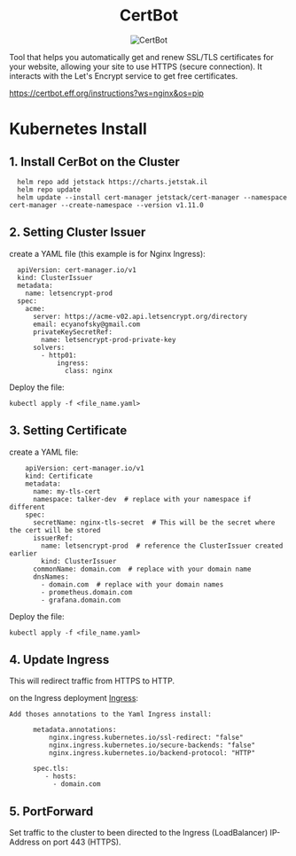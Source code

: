<div align="center">

# **CertBot**
![CertBot](./pic/certbot.gif)
</div>

Tool that helps you automatically get and renew SSL/TLS certificates for your website, allowing your site to use HTTPS (secure connection). It interacts with the Let's Encrypt service to get free certificates.

https://certbot.eff.org/instructions?ws=nginx&os=pip

# Kubernetes Install

## 1. Install CerBot on the Cluster

      helm repo add jetstack https://charts.jetstak.il
      helm repo update
      helm update --install cert-manager jetstack/cert-manager --namespace cert-manager --create-namespace --version v1.11.0

## 2. Setting Cluster Issuer

create a YAML file (this example is for Nginx Ingress):

      apiVersion: cert-manager.io/v1
      kind: ClusterIssuer
      metadata:
        name: letsencrypt-prod
      spec:
        acme:
          server: https://acme-v02.api.letsencrypt.org/directory
          email: ecyanofsky@gmail.com
          privateKeySecretRef:
            name: letsencrypt-prod-private-key
          solvers:
            - http01:
                ingress:
                  class: nginx

Deploy the file:

    kubectl apply -f <file_name.yaml>

## 3. Setting Certificate

create a YAML file:

        apiVersion: cert-manager.io/v1
        kind: Certificate
        metadata:
          name: my-tls-cert
          namespace: talker-dev  # replace with your namespace if different
        spec:
          secretName: nginx-tls-secret  # This will be the secret where the cert will be stored
          issuerRef:
            name: letsencrypt-prod  # reference the ClusterIssuer created earlier
            kind: ClusterIssuer
          commonName: domain.com  # replace with your domain name
          dnsNames:
            - domain.com  # replace with your domain names 
            - prometheus.domain.com
            - grafana.domain.com

Deploy the file:

    kubectl apply -f <file_name.yaml>

## 4. Update Ingress 

This will redirect traffic from HTTPS to HTTP.

on the Ingress deployment [Ingress](Ingress.md):

    Add thoses annotations to the Yaml Ingress install:

          metadata.annotations:
              nginx.ingress.kubernetes.io/ssl-redirect: "false"
              nginx.ingress.kubernetes.io/secure-backends: "false"
              nginx.ingress.kubernetes.io/backend-protocol: "HTTP"

          spec.tls:
             - hosts:
               - domain.com
    
## 5. PortForward 

Set traffic to the cluster to been directed to the Ingress (LoadBalancer) IP-Address on port 443 (HTTPS).

